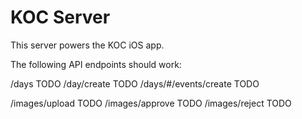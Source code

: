 # KOC Server

This server powers the KOC iOS app. 

The following API endpoints should work:

/days                    TODO
/day/create              TODO
/days/#/events/create    TODO

/images/upload           TODO
/images/approve          TODO
/images/reject           TODO
